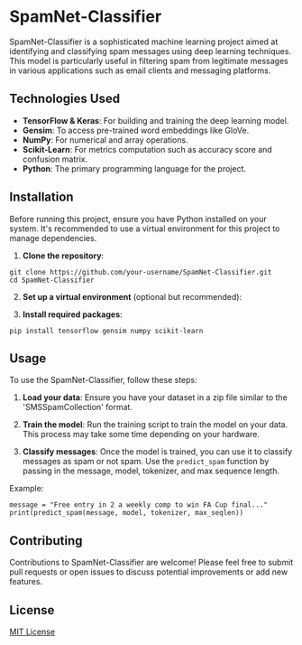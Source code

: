# SpamNet-Classifier

SpamNet-Classifier is a sophisticated machine learning project aimed at identifying and classifying spam messages using deep learning techniques. This model is particularly useful in filtering spam from legitimate messages in various applications such as email clients and messaging platforms.

## Technologies Used

- **TensorFlow & Keras**: For building and training the deep learning model.
- **Gensim**: To access pre-trained word embeddings like GloVe.
- **NumPy**: For numerical and array operations.
- **Scikit-Learn**: For metrics computation such as accuracy score and confusion matrix.
- **Python**: The primary programming language for the project.

## Installation

Before running this project, ensure you have Python installed on your system. It's recommended to use a virtual environment for this project to manage dependencies.

1. **Clone the repository**:
```
git clone https://github.com/your-username/SpamNet-Classifier.git
cd SpamNet-Classifier
```

2. **Set up a virtual environment** (optional but recommended):

3. **Install required packages**:
```
pip install tensorflow gensim numpy scikit-learn
```

## Usage

To use the SpamNet-Classifier, follow these steps:

1. **Load your data**: Ensure you have your dataset in a zip file similar to the 'SMSSpamCollection' format.

2. **Train the model**:
Run the training script to train the model on your data. This process may take some time depending on your hardware.

3. **Classify messages**:
Once the model is trained, you can use it to classify messages as spam or not spam. Use the `predict_spam` function by passing in the message, model, tokenizer, and max sequence length.

Example:
```
message = "Free entry in 2 a weekly comp to win FA Cup final..."
print(predict_spam(message, model, tokenizer, max_seqlen))
```

## Contributing
Contributions to SpamNet-Classifier are welcome! Please feel free to submit pull requests or open issues to discuss potential improvements or add new features.

## License

[MIT License](LICENSE)
